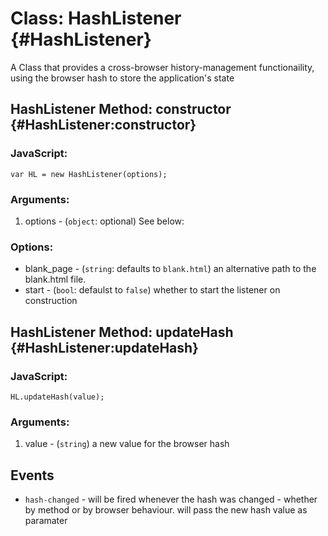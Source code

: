 Class: HashListener {#HashListener}
==========================================
A Class that provides a cross-browser history-management functionaility, using the browser hash to store the application's state

HashListener Method: constructor {#HashListener:constructor}
---------------------------------
### JavaScript:

	var HL = new HashListener(options);

### Arguments:

1. options - (`object`: optional) See below:

### Options:

* blank_page - (`string`: defaults to `blank.html`) an alternative path to the blank.html file. 
* start - (`bool`: defaulst to `false`) whether to start the listener on construction

HashListener Method: updateHash {#HashListener:updateHash}
--------------------------------
### JavaScript:

	HL.updateHash(value);
	
### Arguments:

1. value - (`string`) a new value for the browser hash

Events
--------
  * `hash-changed` - will be fired whenever the hash was changed - whether by method or by browser behaviour. will pass the new hash value as paramater 